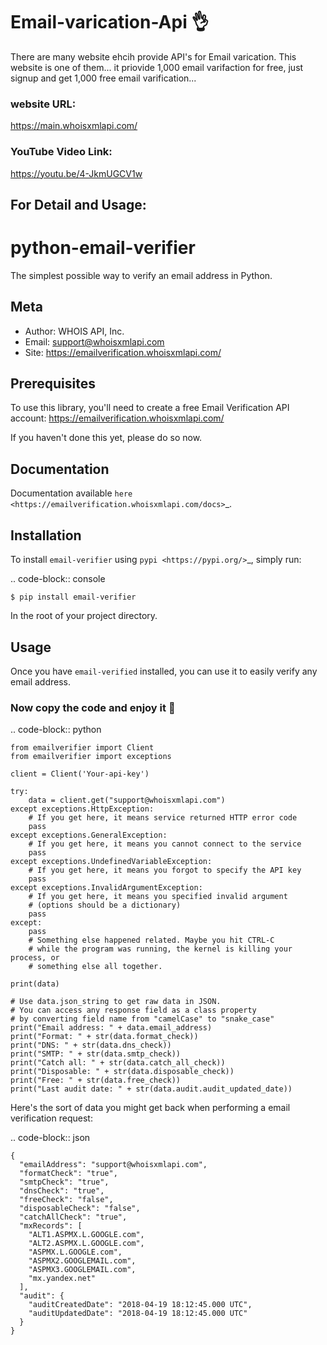 # Email-varication-Api :ok_hand:
There are many website ehcih provide API's for Email varication. This website is one of them... it priovide 1,000 email varifaction for free, just signup and get 1,000 free email varification...

### website URL:
https://main.whoisxmlapi.com/

### YouTube Video Link:
https://youtu.be/4-JkmUGCV1w




## For Detail and Usage:

python-email-verifier
===================

The simplest possible way to verify an email address in Python.

Meta
----

- Author: WHOIS API, Inc.
- Email: support@whoisxmlapi.com
- Site: https://emailverification.whoisxmlapi.com/


Prerequisites
-------------

To use this library, you'll need to create a free Email Verification API account:
https://emailverification.whoisxmlapi.com/

If you haven't done this yet, please do so now.


Documentation
-------------

Documentation available `here <https://emailverification.whoisxmlapi.com/docs>`_.

Installation
------------

To install ``email-verifier`` using `pypi <https://pypi.org/>`_, simply run:

.. code-block:: console

    $ pip install email-verifier

In the root of your project directory.


Usage
-----

Once you have `email-verified` installed, you can use it to easily verify any
email address.

### Now copy the code and enjoy it :apple:

.. code-block:: python

    from emailverifier import Client
    from emailverifier import exceptions

    client = Client('Your-api-key')

    try:
        data = client.get("support@whoisxmlapi.com")
    except exceptions.HttpException:
        # If you get here, it means service returned HTTP error code
        pass
    except exceptions.GeneralException:
        # If you get here, it means you cannot connect to the service
        pass
    except exceptions.UndefinedVariableException:
        # If you get here, it means you forgot to specify the API key
        pass
    except exceptions.InvalidArgumentException:
        # If you get here, it means you specified invalid argument
        # (options should be a dictionary)
        pass
    except:
        pass
        # Something else happened related. Maybe you hit CTRL-C
        # while the program was running, the kernel is killing your process, or
        # something else all together.

    print(data)

    # Use data.json_string to get raw data in JSON.
    # You can access any response field as a class property
    # by converting field name from "camelCase" to "snake_case"
    print("Email address: " + data.email_address)
    print("Format: " + str(data.format_check))
    print("DNS: " + str(data.dns_check))
    print("SMTP: " + str(data.smtp_check))
    print("Catch all: " + str(data.catch_all_check))
    print("Disposable: " + str(data.disposable_check))
    print("Free: " + str(data.free_check))
    print("Last audit date: " + str(data.audit.audit_updated_date))

Here's the sort of data you might get back when performing a email verification
request:

.. code-block:: json

    {
      "emailAddress": "support@whoisxmlapi.com",
      "formatCheck": "true",
      "smtpCheck": "true",
      "dnsCheck": "true",
      "freeCheck": "false",
      "disposableCheck": "false",
      "catchAllCheck": "true",
      "mxRecords": [
        "ALT1.ASPMX.L.GOOGLE.com",
        "ALT2.ASPMX.L.GOOGLE.com",
        "ASPMX.L.GOOGLE.com",
        "ASPMX2.GOOGLEMAIL.com",
        "ASPMX3.GOOGLEMAIL.com",
        "mx.yandex.net"
      ],
      "audit": {
        "auditCreatedDate": "2018-04-19 18:12:45.000 UTC",
        "auditUpdatedDate": "2018-04-19 18:12:45.000 UTC"
      }
    }









